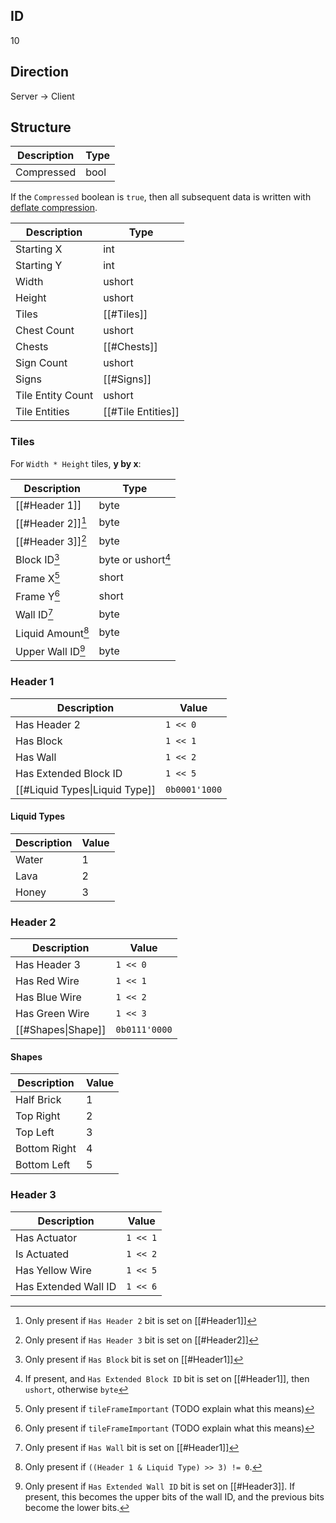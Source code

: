 ## ID
10

## Direction
Server -> Client

## Structure
| Description | Type |
|-------------|------|
| Compressed  | bool |

If the `Compressed` boolean is `true`, then all subsequent data is written with [deflate compression](https://wikipedia.org/wiki/Deflate).

| Description       | Type               |
|-------------------|--------------------|
| Starting X        | int                |
| Starting Y        | int                |
| Width             | ushort             |
| Height            | ushort             |
| Tiles             | [[#Tiles]]         |
| Chest Count       | ushort             |
| Chests            | [[#Chests]]        |
| Sign Count        | ushort             |
| Signs             | [[#Signs]]         |
| Tile Entity Count | ushort             |
| Tile Entities     | [[#Tile Entities]] |

### Tiles
For `Width * Height` tiles, **y by x**:

| Description       | Type               |
|-------------------|--------------------|
| [[#Header 1]]     | byte               |
| [[#Header 2]][^1] | byte               |
| [[#Header 3]][^2] | byte               |
| Block ID[^3]      | byte or ushort[^4] |
| Frame X[^5]       | short              |
| Frame Y[^5]       | short              |
| Wall ID[^6]       | byte               |
| Liquid Amount[^7] | byte               |
| Upper Wall ID[^8] | byte               |

[^1]: Only present if `Has Header 2` bit is set on [[#Header1]]
[^2]: Only present if `Has Header 3` bit is set on [[#Header2]]
[^3]: Only present if `Has Block` bit is set on [[#Header1]]
[^4]: If present, and `Has Extended Block ID` bit is set on [[#Header1]], then `ushort`, otherwise `byte`
[^5]: Only present if `tileFrameImportant` (TODO explain what this means)
[^6]: Only present if `Has Wall` bit is set on [[#Header1]]
[^7]: Only present if `((Header 1 & Liquid Type) >> 3) != 0`.
[^8]: Only present if `Has Extended Wall ID` bit is set on [[#Header3]]. If present, this becomes the upper bits of the wall ID, and the previous bits become the lower bits.

### Header 1
| Description                    | Value         |
|--------------------------------|---------------|
| Has Header 2                   | `1 << 0`      |
| Has Block                      | `1 << 1`      |
| Has Wall                       | `1 << 2`      |
| Has Extended Block ID          | `1 << 5`      |
| [[#Liquid Types\|Liquid Type]] | `0b0001'1000` |

#### Liquid Types
| Description | Value |
|-------------|-------|
| Water       | 1     |
| Lava        | 2     |
| Honey       | 3     |

### Header 2
| Description        | Value         |
|--------------------|---------------|
| Has Header 3       | `1 << 0`      |
| Has Red Wire       | `1 << 1`      |
| Has Blue Wire      | `1 << 2`      |
| Has Green Wire     | `1 << 3`      |
| [[#Shapes\|Shape]] | `0b0111'0000` |

#### Shapes
| Description  | Value |
|--------------|-------|
| Half Brick   | 1     |
| Top Right    | 2     |
| Top Left     | 3     |
| Bottom Right | 4     |
| Bottom Left  | 5     |

### Header 3
| Description          | Value    |
|----------------------|----------|
| Has Actuator         | `1 << 1` |
| Is Actuated          | `1 << 2` |
| Has Yellow Wire      | `1 << 5` |
| Has Extended Wall ID | `1 << 6` |
